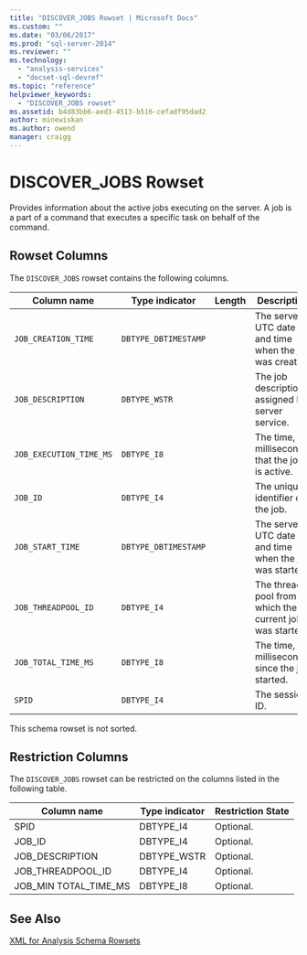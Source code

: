 ```yaml
---
title: "DISCOVER_JOBS Rowset | Microsoft Docs"
ms.custom: ""
ms.date: "03/06/2017"
ms.prod: "sql-server-2014"
ms.reviewer: ""
ms.technology: 
  - "analysis-services"
  - "docset-sql-devref"
ms.topic: "reference"
helpviewer_keywords: 
  - "DISCOVER_JOBS rowset"
ms.assetid: b4d83bb6-aed3-4513-b516-cefadf95dad2
author: minewiskan
ms.author: owend
manager: craigg
---
```

# DISCOVER_JOBS Rowset
  Provides information about the active jobs executing on the server. A job is a part of a command that executes a specific task on behalf of the command.  
  
## Rowset Columns  
 The `DISCOVER_JOBS` rowset contains the following columns.  
  
|Column name|Type indicator|Length|Description|  
|-----------------|--------------------|------------|-----------------|  
|`JOB_CREATION_TIME`|`DBTYPE_DBTIMESTAMP`||The server UTC date and time when the job was created.|  
|`JOB_DESCRIPTION`|`DBTYPE_WSTR`||The job description assigned by server service.|  
|`JOB_EXECUTION_TIME_MS`|`DBTYPE_I8`||The time, in milliseconds, that the job is active.|  
|`JOB_ID`|`DBTYPE_I4`||The unique identifier of the job.|  
|`JOB_START_TIME`|`DBTYPE_DBTIMESTAMP`||The server UTC date and time when the job was started.|  
|`JOB_THREADPOOL_ID`|`DBTYPE_I4`||The thread pool from which the current job was started.|  
|`JOB_TOTAL_TIME_MS`|`DBTYPE_I8`||The time, in milliseconds, since the job started.|  
|`SPID`|`DBTYPE_I4`||The session ID.|  
  
 This schema rowset is not sorted.  
  
## Restriction Columns  
 The `DISCOVER_JOBS` rowset can be restricted on the columns listed in the following table.  
  
|Column name|Type indicator|Restriction State|  
|-----------------|--------------------|-----------------------|  
|SPID|DBTYPE_I4|Optional.|  
|JOB_ID|DBTYPE_I4|Optional.|  
|JOB_DESCRIPTION|DBTYPE_WSTR|Optional.|  
|JOB_THREADPOOL_ID|DBTYPE_I4|Optional.|  
|JOB_MIN TOTAL_TIME_MS|DBTYPE_I8|Optional.|  
  
## See Also  
 [XML for Analysis Schema Rowsets](xml-for-analysis-schema-rowsets.md)  
  
  
